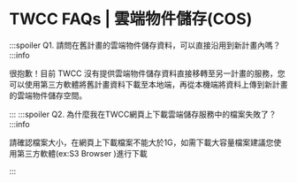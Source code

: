 # TWCC FAQs |  雲端物件儲存(COS)

:::spoiler Q1. 請問在舊計畫的雲端物件儲存資料，可以直接沿用到新計畫內嗎？
:::info

很抱歉！目前 TWCC 沒有提供雲端物件儲存資料直接移轉至另一計畫的服務，您可以使用第三方軟體將舊計畫資料下載至本地端，再從本機端將資料上傳到新計畫的雲端物件儲存空間。

:::
:::spoiler Q2. 為什麼我在TWCC網頁上下載雲端儲存服務中的檔案失敗了？
:::info

請確認檔案大小，在網頁上下載檔案不能大於1G，如需下載大容量檔案建議您使用第三方軟體(ex:S3 Browser )進行下載

:::
